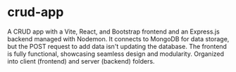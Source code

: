 # crud-app
A CRUD app with a Vite, React, and Bootstrap frontend and an Express.js backend managed with Nodemon. It connects to MongoDB for data storage, but the POST request to add data isn't updating the database. The frontend is fully functional, showcasing seamless design and modularity. Organized into client (frontend) and server (backend) folders.
